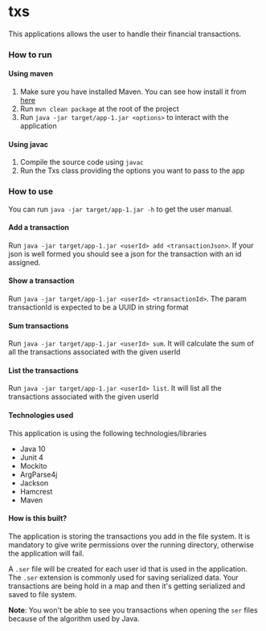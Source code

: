 # txs
This applications allows the user to handle their financial transactions. 

### How to run

#### Using maven

1. Make sure you have installed Maven. You can see how install it from [here](https://maven.apache.org/)
2. Run `mvn clean package` at the root of the project
3. Run `java -jar target/app-1.jar <options>` to interact with the application

#### Using javac

1. Compile the source code using `javac`
2. Run the Txs class providing the options you want to pass to the app

### How to use

You can run `java -jar target/app-1.jar -h` to get the user manual. 

#### Add a transaction

Run `java -jar target/app-1.jar <userId> add <transactionJson>`. 
If your json is well formed you should see a json for the transaction with an id assigned.

#### Show a transaction

Run `java -jar target/app-1.jar <userId> <transactionId>`. The param transactionId is expected to be a UUID in string format

#### Sum transactions

Run `java -jar target/app-1.jar <userId> sum`. It will calculate the sum of all the transactions associated with the given userId

#### List the transactions

Run `java -jar target/app-1.jar <userId> list`. It will list all the transactions  associated with the given userId

#### Technologies used

This application is using the following technologies/libraries

- Java 10
- Junit 4
- Mockito
- ArgParse4j
- Jackson
- Hamcrest
- Maven

#### How is this built?

The application is storing the transactions you add in the file system. 
It is mandatory to give write permissions over the running directory, otherwise the application will fail.

A `.ser` file will be created for each user id that is used in the application. 
The `.ser` extension is commonly used for saving serialized data. 
Your transactions are being hold in a map and then it's getting serialized and saved to file system. 

**Note**: You won't be able to see you transactions when opening the `ser` files because of the algorithm used by Java.

    
